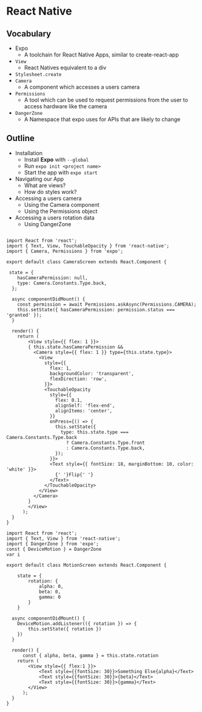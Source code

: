 # React Native

## Vocabulary

* Expo 
  * A toolchain for React Native Apps, similar to create-react-app
* `View`
  * React Natives equivalent to a div
* `Stylesheet.create`
* `Camera`
  * A component which accesses a users camera
* `Permissions`
  * A tool which can be used to request permissions from the user to access hardware like the camera
* `DangerZone`
  * A Namespace that expo uses for APIs that are likely to change

## Outline

* Installation
  * Install **Expo** with `--global`
  * Run `expo init <project name>`
  * Start the app with `expo start`
* Navigating our App
  * What are views?
  * How do styles work?
* Accessing a users camera
  * Using the Camera component
  * Using the Permissions object
* Accessing a users rotation data
  * Using DangerZone

```

import React from 'react';
import { Text, View, TouchableOpacity } from 'react-native';
import { Camera, Permissions } from 'expo';

export default class CameraScreen extends React.Component {
  
 state = {
    hasCameraPermission: null,
    type: Camera.Constants.Type.back,
  };

  async componentDidMount() {
    const permission = await Permissions.askAsync(Permissions.CAMERA);
    this.setState({ hasCameraPermission: permission.status === 'granted' });
  }

  render() {
    return (
        <View style={{ flex: 1 }}>
        { this.state.hasCameraPermission &&
          <Camera style={{ flex: 1 }} type={this.state.type}>
            <View
              style={{
                flex: 1,
                backgroundColor: 'transparent',
                flexDirection: 'row',
              }}>
              <TouchableOpacity
                style={{
                  flex: 0.1,
                  alignSelf: 'flex-end',
                  alignItems: 'center',
                }}
                onPress={() => {
                  this.setState({
                    type: this.state.type === Camera.Constants.Type.back
                      ? Camera.Constants.Type.front
                      : Camera.Constants.Type.back,
                  });
                }}>
                <Text style={{ fontSize: 18, marginBottom: 10, color: 'white' }}>
                  {' '}Flip{' '}
                </Text>
              </TouchableOpacity>
            </View>
          </Camera>
        }
        </View>
      );
  }
}
```





```
import React from 'react';
import { Text, View } from 'react-native';
import { DangerZone } from 'expo';
const { DeviceMotion } = DangerZone
var i

export default class MotionScreen extends React.Component {

    state = {
        rotation: {
            alpha: 0, 
            beta: 0,
            gamma: 0
        }
    }

  async componentDidMount() {
    DeviceMotion.addListener(({ rotation }) => {
        this.setState({ rotation })
    })
  }

  render() {
      const { alpha, beta, gamma } = this.state.rotation
    return (
        <View style={{ flex:1 }}>
            <Text style={{fontSize: 30}}>Something Else{alpha}</Text>
            <Text style={{fontSize: 30}}>{beta}</Text>
            <Text style={{fontSize: 30}}>{gamma}</Text>
        </View>
      );
  }
}
```



